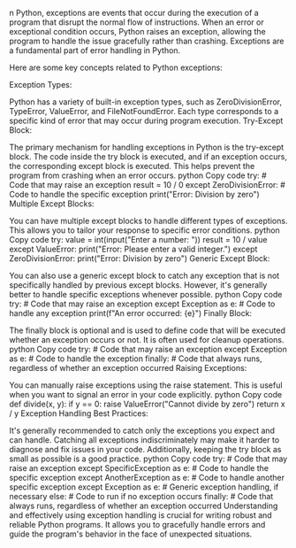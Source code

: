 n Python, exceptions are events that occur during the execution of a program that disrupt the normal flow of instructions. When an error or exceptional condition occurs, Python raises an exception, allowing the program to handle the issue gracefully rather than crashing. Exceptions are a fundamental part of error handling in Python.

Here are some key concepts related to Python exceptions:

Exception Types:

Python has a variety of built-in exception types, such as ZeroDivisionError, TypeError, ValueError, and FileNotFoundError. Each type corresponds to a specific kind of error that may occur during program execution.
Try-Except Block:

The primary mechanism for handling exceptions in Python is the try-except block. The code inside the try block is executed, and if an exception occurs, the corresponding except block is executed. This helps prevent the program from crashing when an error occurs.
python
Copy code
try:
    # Code that may raise an exception
    result = 10 / 0
except ZeroDivisionError:
    # Code to handle the specific exception
    print("Error: Division by zero")
Multiple Except Blocks:

You can have multiple except blocks to handle different types of exceptions. This allows you to tailor your response to specific error conditions.
python
Copy code
try:
    value = int(input("Enter a number: "))
    result = 10 / value
except ValueError:
    print("Error: Please enter a valid integer.")
except ZeroDivisionError:
    print("Error: Division by zero")
Generic Except Block:

You can also use a generic except block to catch any exception that is not specifically handled by previous except blocks. However, it's generally better to handle specific exceptions whenever possible.
python
Copy code
try:
    # Code that may raise an exception
except Exception as e:
    # Code to handle any exception
    print(f"An error occurred: {e}")
Finally Block:

The finally block is optional and is used to define code that will be executed whether an exception occurs or not. It is often used for cleanup operations.
python
Copy code
try:
    # Code that may raise an exception
except Exception as e:
    # Code to handle the exception
finally:
    # Code that always runs, regardless of whether an exception occurred
Raising Exceptions:

You can manually raise exceptions using the raise statement. This is useful when you want to signal an error in your code explicitly.
python
Copy code
def divide(x, y):
    if y == 0:
        raise ValueError("Cannot divide by zero")
    return x / y
Exception Handling Best Practices:

It's generally recommended to catch only the exceptions you expect and can handle. Catching all exceptions indiscriminately may make it harder to diagnose and fix issues in your code. Additionally, keeping the try block as small as possible is a good practice.
python
Copy code
try:
    # Code that may raise an exception
except SpecificException as e:
    # Code to handle the specific exception
except AnotherException as e:
    # Code to handle another specific exception
except Exception as e:
    # Generic exception handling, if necessary
else:
    # Code to run if no exception occurs
finally:
    # Code that always runs, regardless of whether an exception occurred
Understanding and effectively using exception handling is crucial for writing robust and reliable Python programs. It allows you to gracefully handle errors and guide the program's behavior in the face of unexpected situations.
